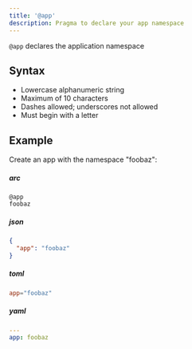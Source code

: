 ```yaml
---
title: '@app'
description: Pragma to declare your app namespace
---
```


`@app` declares the application namespace

## Syntax

- Lowercase alphanumeric string
- Maximum of 10 characters
- Dashes allowed; underscores not allowed
- Must begin with a letter

## Example

Create an app with the namespace "foobaz":

<h5>arc</h5>

```arc
@app
foobaz
```

<h5>json</h5>

```json
{
  "app": "foobaz"
}
```

<h5>toml</h5>

```toml
app="foobaz"
```

<h5>yaml</h5>

```yaml
---
app: foobaz
```
